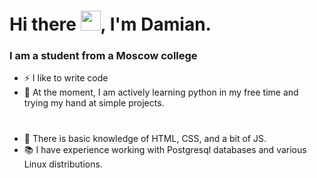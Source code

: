 <h1>Hi there <a href="https://daniilshat.ru/" target="_blank"></a> 
<img src="https://github.com/blackcater/blackcater/raw/main/images/Hi.gif" height="32"/>, I'm Damian.</h1>

### I am a student from a Moscow college

+ ⚡ I like to write code
+ 🔮 At the moment, I am actively learning python in my free time and trying my hand at simple projects.
#
+ 🌱 There is basic knowledge of HTML, CSS, and a bit of JS.
+ 📚 I have experience working with Postgresql databases and various Linux distributions.


